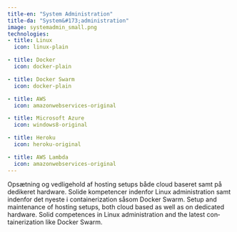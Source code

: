 ```yaml
---
title-en: "System Administration"
title-da: "System&#173;administration"
image: systemadmin_small.png
technologies:
- title: Linux
  icon: linux-plain

- title: Docker
  icon: docker-plain

- title: Docker Swarm
  icon: docker-plain

- title: AWS
  icon: amazonwebservices-original

- title: Microsoft Azure
  icon: windows8-original

- title: Heroku
  icon: heroku-original

- title: AWS Lambda
  icon: amazonwebservices-original
---
```

<span lang="dk">
    Opsætning og vedligehold af hosting setups både cloud baseret samt på
    dedikeret hardware. Solide kompetencer indenfor Linux administration
    samt indenfor det nyeste i containerization såsom Docker Swarm.
</span>
<span lang="en">
    Setup and maintenance of hosting setups, both cloud based as well as on
    dedicated hardware. Solid competences in Linux administration and the latest
    containerization like Docker Swarm.
</span>
